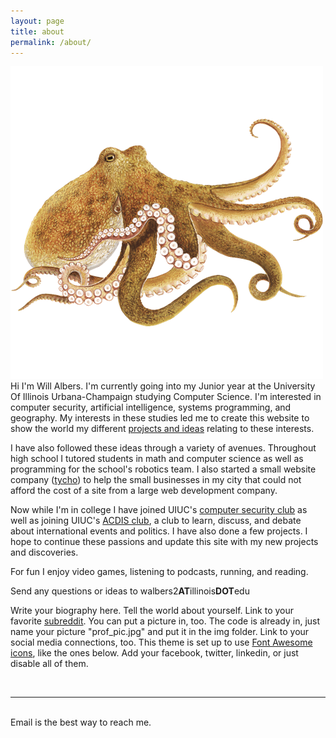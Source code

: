```yaml
---
layout: page
title: about
permalink: /about/
---
```


<img class="col one right" src="/img/prof_pic.png">

<br/>
Hi I'm Will Albers. I'm currently going into my Junior year at the University Of Illinois Urbana-Champaign studying Computer Science. I'm interested in computer security, artificial intelligence, systems programming, and geography.
My interests in these studies led me to create this website to show the world my different <a href="http://walbers.github.io/projects" target="blank">projects and ideas</a> relating to these interests.

I have also followed these ideas through a variety of avenues. Throughout high school I tutored students in math and computer science as well as programming for the school's robotics team. I also started a small website company (<a href="http://www.tycho.technology/" target="blank">tycho</a>) to help the small businesses in my city that could not afford the cost of a site from a large web development company.

Now while I'm in college I have joined UIUC's <a href="https://sigpwny.github.io/" target="blank">computer security club</a> as well as joining UIUC's <a href="https://acdis.illinois.edu/" target="blank">ACDIS club</a>, a club to learn, discuss, and debate about international events and politics. I have also done a few projects. I hope to continue these passions and update this site with my new projects and discoveries.

For fun I enjoy video games, listening to podcasts, running, and reading.


Send any questions or ideas to walbers2<b>AT</b>illinois<b>DOT</b>edu



Write your biography here. Tell the world about yourself. Link to your favorite <a href="http://reddit.com" target="blank">subreddit</a>. You can put a picture in, too. The code is already in, just name your picture "prof_pic.jpg" and put it in the img folder.
Link to your social media connections, too. This theme is set up to use <a href="http://fortawesome.github.io/Font-Awesome/" target="blank">Font Awesome icons</a>, like the ones below. Add your facebook, twitter, linkedin, or just disable all of them.


<br/>
<hr/>
<br/>
<span class="contacticon center">
	<a href="mailto:walbers2@illinois.edu"><i class="fa fa-envelope-square"></i></a>
	<a href="https://github.com/walbers" target="_blank"><i class="fa fa-github-square"></i></a>
	<a href="https://www.linkedin.com/in/will-albers/" target="_blank"><i class="fa fa-linkedin-square"></i></a>
	<!--a href="http://tumblr.com" target="_blank"><i class="fa fa-tumblr-square"></i></a -->
	<!--a href="https://twitter.com" target="_blank"><i class="fa fa-twitter-square"></i></a -->
</span>

<div class="col three caption">
	Email is the best way to reach me.
</div>
